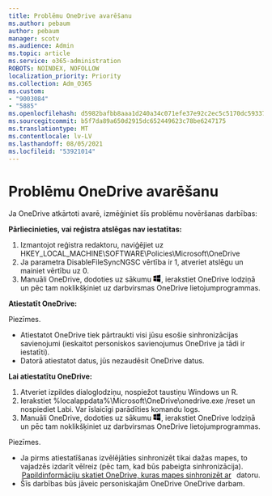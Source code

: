 ```yaml
---
title: Problēmu OneDrive avarēšanu
ms.author: pebaum
author: pebaum
manager: scotv
ms.audience: Admin
ms.topic: article
ms.service: o365-administration
ROBOTS: NOINDEX, NOFOLLOW
localization_priority: Priority
ms.collection: Adm_O365
ms.custom:
- "9003084"
- "5885"
ms.openlocfilehash: d5982bafbb8aaa1d240a34c071efe37e92c2ec5c5170dc59337df9a5435e22e1
ms.sourcegitcommit: b5f7da89a650d2915dc652449623c78be6247175
ms.translationtype: MT
ms.contentlocale: lv-LV
ms.lasthandoff: 08/05/2021
ms.locfileid: "53921014"
---
```

# <a name="troubleshoot-onedrive-crashes"></a>Problēmu OneDrive avarēšanu

Ja OneDrive atkārtoti avarē, izmēģiniet šīs problēmu novēršanas darbības:

**Pārliecinieties, vai reģistra atslēgas nav iestatītas:**

1. Izmantojot reģistra redaktoru, naviģējiet uz HKEY_LOCAL_MACHINE\SOFTWARE\Policies\Microsoft\OneDrive
2. Ja parametra DisableFileSyncNGSC vērtība ir 1, atveriet atslēgu un mainiet vērtību uz 0.
3. Manuāli OneDrive, dodoties uz sākumu ![Nospiediet Windows taustiņu](data:image/png;base64,iVBORw0KGgoAAAANSUhEUgAAABEAAAAOCAYAAADJ7fe0AAAAAXNSR0IArs4c6QAAAARnQU1BAACxjwv8YQUAAAAJcEhZcwAADsQAAA7EAZUrDhsAAADxSURBVDhPY/wPBAx4wR+Gd6/fM7x9/ZTh9ZuXDGdPnWE4tH0rw/UHDxlaVp9kCDCSYWABKfv35wfD+/cfGV4+fcLw5uVjhlOXzzFsX/qWYebmZAZPWWOGO2DD8ACQS9Y3e4Bcg4Y9/t94fPa/CoY4Aq8/+xik/T8TkEMxGDyGgANWwSqeobvbGSyAADIM3BwCDKXd3QyfoCLoQEGAA0xTxSWjsYMJwLHjkruU4UXSJ4YnT54x3Dh/luHmjfMMmw9wMjCDlRAGBDPgjy8fGT5//8rw9P4Thge3zzNcvXmDYevmfQzXb1xlmH/0ATADyjAAAKdWkD3ZSwNeAAAAAElFTkSuQmCC), ierakstiet OneDrive lodziņā un pēc tam noklikšķiniet uz darbvirsmas OneDrive lietojumprogrammas.

**Atiestatīt OneDrive:**

Piezīmes.

- Atiestatot OneDrive tiek pārtraukti visi jūsu esošie sinhronizācijas savienojumi (ieskaitot personiskos savienojumus OneDrive ja tādi ir iestatīti).
- Datorā atiestatot datus, jūs nezaudēsit OneDrive datus.

**Lai atiestatītu OneDrive:**

1. Atveriet izpildes dialoglodziņu, nospiežot taustiņu Windows un R.
2. Ierakstiet %localappdata%\Microsoft\OneDrive\onedrive.exe /reset un nospiediet Labi. Var īslaicīgi parādīties komandu logs.
3. Manuāli OneDrive, dodoties uz sākumu ![Nospiediet Windows taustiņu](data:image/png;base64,iVBORw0KGgoAAAANSUhEUgAAABEAAAAOCAYAAADJ7fe0AAAAAXNSR0IArs4c6QAAAARnQU1BAACxjwv8YQUAAAAJcEhZcwAADsQAAA7EAZUrDhsAAADxSURBVDhPY/wPBAx4wR+Gd6/fM7x9/ZTh9ZuXDGdPnWE4tH0rw/UHDxlaVp9kCDCSYWABKfv35wfD+/cfGV4+fcLw5uVjhlOXzzFsX/qWYebmZAZPWWOGO2DD8ACQS9Y3e4Bcg4Y9/t94fPa/CoY4Aq8/+xik/T8TkEMxGDyGgANWwSqeobvbGSyAADIM3BwCDKXd3QyfoCLoQEGAA0xTxSWjsYMJwLHjkruU4UXSJ4YnT54x3Dh/luHmjfMMmw9wMjCDlRAGBDPgjy8fGT5//8rw9P4Thge3zzNcvXmDYevmfQzXb1xlmH/0ATADyjAAAKdWkD3ZSwNeAAAAAElFTkSuQmCC), ierakstiet OneDrive lodziņā un pēc tam noklikšķiniet uz darbvirsmas OneDrive lietojumprogrammas.

Piezīmes.

- Ja pirms atiestatīšanas izvēlējāties sinhronizēt tikai dažas mapes, to vajadzēs izdarīt vēlreiz (pēc tam, kad būs pabeigta sinhronizācija).  [Papildinformāciju skatiet OneDrive, kuras mapes sinhronizēt ar](https://support.office.com/article/98b8b011-8b94-419b-aa95-a14ff2415e85)   datoru.
- Šīs darbības būs jāveic personiskajām OneDrive OneDrive darbam.